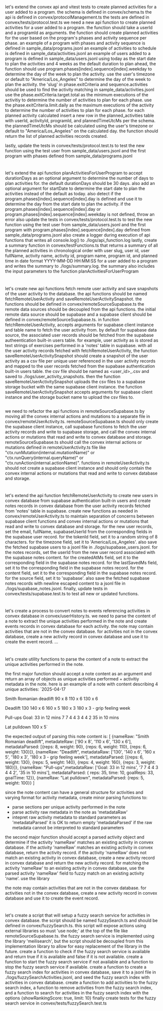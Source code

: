 # 
let's extend the convex api and vitest tests to create planned activities for a user added to a program.
the schema is defined in convex/schema.ts
the api is defined in convex/protocolManagement.ts
the tests are defined in convex/tests/protocol.test.ts
we need a new api function to create planned activities for a user added to a program.
the function should take a userId and a programId as arguments.
the function should create planned activities for the user based on the program's phases and activity sequence per phase.
an example of a program with phases and activity sequence is defined in sample_data/programs.jsonl
an example of activities to schedule is defined in sample_data/activities.jsonl
an example of users added to a program is defined in sample_data/users.jsonl
using today as the start date to plan the activities and 4 weeks as the default duration to plan ahead, the function should use program.phases[index].sequence[index].weekday to determine the day of the week to plan the activity.
use the user's timezone or default to "America/Los_Angeles" to determine the day of the week to plan the activity.
the 'slug' in phase.exitCriteria and sequence.activities should be used to find the activity matching in sample_data/activities.jsonl
use the phase.exitCriteria.target.total as the minimum executions of the activitiy to determine the number of activities to plan for each phase.
use the phase.exitCriteria.limit.daily as the maximum executions of the activity to determine the number of activities to plan for each phase.
for each planned activity calculated insert a new row in the planned_activities table with userId, activityId, programId, and plannedTimeUtcMs per the schema.
the plannedTimeUtcMs should be calculated using the user's timezone or default to "America/Los_Angeles" on the calculated day.
the function should return the list of planned activities records created.

lastly, update the tests in convex/tests/protocol.test.ts to test the new function using the test user from sample_data/users.jsonl and the first program with phases defined from sample_data/programs.jsonl

#
let's extend the api function planActivitiesForUserProgram to accept durationDays as an optional argument to determine the number of days to plan activities for. the default durationDays should be 30 days.
also add an optional argument for startDate to determine the start date to plan the activities instead of the default as today.
also detect if the program.phases[index].sequence[index].day is defined and use it to determine the day from the start date to plan the activity.
if the program.phases[index].sequence[index].day or program.phases[index].sequence[index].weekday is not defined, throw an error
also update the tests in convex/tests/protocol.test.ts to test the new function using the test user from sample_data/users.jsonl and the first program with program.phases[index].sequence[index].day defined from sample_data/programs.jsonl
also create a logger during execution of api functions that writes all console.log() to ./logs/api_function.log
lastly, create a summary function in convex/testFunctions.ts that returns a summary of all the planned activities in chronological order with user slug, user id, user fullName, activity name, activity id, program name, program id, and planned time in date format YYYY-MM-DD HH:MM:SS for a user added to a program and writes the summary to ./logs/summary.log.
the summary also includes the input parameters to the function planActivitiesForUserProgram

#
let's create new api functions fetch remote user activity and save snapshots of the user activity to the database.
the api functions should be named fetchRemoteUserActivity and saveRemoteUserActivitySnapshot.
the functions should be defined in convex/remoteSourceSupabase.ts
the remote data sources should be decoupled from the api functions. the initial remote data source should be supabase and a supabase client should be defined in convex/remoteSourceSupabase.ts.
in function fetchRemoteUserActivity, accepts arguments for supabase client instance and table name to fetch the user activity from. 
by default for supabase data source, the associated user records should be fetched from the supabase autheentication built-in users table.
for example, user activity as is stored as text strings of exercises performed in a 'notes' table in supabase.
with all the user activity records fetched with fetchRemoteUserActivity, the function saveRemoteUserActivitySnapshot should create a snapshot of the user activity as a csv file per unique user referenced in the user activity records and mapped to the user records fetched from the supabase authentication built-in users table.
the csv file should be named as <user_id>_<timestamp>.csv and saved to ./logs/user_activity_snapshots.
then the function saveRemoteUserActivitySnapshot uploads the csv files to a supabase storage bucket with the same supabase client instance.
the function saveRemoteUserActivitySnapshot accepts arguments for supabase client instance and the storage bucket name to upload the csv files to.

##
we need to refactor the api functions in remoteSourceSupabase.ts by moving all the convex internal actions and mutations to a separate file in convex/remoteUserActivity.ts.
remoteSourceSupabase.ts should only create the supabase client instance, call supabase functions to fetch the user activity records and write to supabase storage, and call the convex internal actions or mutations that read and write to convex database and storage.
remoteSourceSupabase.ts should call the convex internal actions or mutations defined in remoteUserActivity.ts file like "ctx.runMutation(internal.mutationName)" or "ctx.runQuery(internal.queryName)" or "ctx.runAction(internal.actionName)".
functions in remoteUserActivity.ts should not create a supabase client instance and should only contain the convex internal actions or mutations that read and write to convex database and storage.

#
let's extend the api function fetchRemoteUserActivity to create new users in convex database from supabase authentication built-in users and create notes records in convex database from the user activity records fetched from 'notes' table in supabase. create new functions as needed in convex/remoteUserActivity.ts to maintain separation of concerns between supabase client functions and convex internal actions or mutations that read and write to convex database and storage.
for the new user records, set the email, fullName, supabaseUserId from the corresponding fields in the supabase user record. for the tokenId field, set it to a random string of 8 characters. for the timezone field, set it to 'America/Los_Angeles'.
also save the fetched supabase users to a jsonl file in ./logs/supabase_users.jsonl.
for the notes records, set the userId from the new user record associated with the supabase notes content. for the createdAtMs field, set it to the corresponding field in the supabase notes record. for the lastSavedMs field, set it to the corresponding field in the supabase notes record. for the content field, set it to the corresponding field in the supabase notes record. for the source field, set it to 'supabase'.
also save the fetched supabase notes records with newline escaped content to a jsonl file in ./logs/supabase_notes.jsonl.
finally, update tests in convex/tests/supabase.test.ts to test all new or updated functions.

#
let's create a process to convert notes to events referencing activities in convex database in convex/userHistory.ts. we need to parse the content of a note to extract the unique activities performed in the note and create events records in convex database for each activity. the note may contain activities that are not in the convex database. for activities not in the convex database, create a new activity record in convex database and use it to create the event record.
...

#
let's create utility functions to parse the content of a note to extract the unique activities performed in the note. 

the first major function should accept a note content as an argument and return an array of objects as unique activities performed + activitiy metadata in the note.
here is an example of a note with content describing 4 unique activities: 
`2025-04-17

Smith Romanian deadlift
90 x 8
110 x 6
130 x 6

Deadlift 
130 
140 x 6
160 x 5
180 x 3
180 x 3 - grip feeling week

Pull-ups 
Goal: 33 in 12 mins
7 7 4 4 3 4 4 2
35 in 10 mins

Lat pulldown
100 x 5`

the expected output of parsing this note content is:
[
    {nameRaw: "Smith Romanian deadlift", metadateRaw: ['90 x 8', '110 x 6', '130 x 6'], metadataParsed: [{reps: 8, weight: 90}, {reps: 6, weight: 110}, {reps: 6, weight: 130}]}, 
    {nameRaw: "Deadlift", metadataRaw: ['130', '140 x 6', '160 x 5', '180 x 3', '180 x 3 - grip feeling week'], metadataParsed: [{reps: 6, weight: 130}, {reps: 5, weight: 140}, {reps: 4, weight: 160}, {reps: 3, weight: 180}]}, 
    {nameRaw: "Pull-ups",metadataRaw: ['Goal: 33 in 12 mins', '7 7 4 4 3 4 4 2', '35 in 10 mins'], metadataParsed: { reps: 35, time: 10, goalReps: 33, goalTime: 12}}, 
    {nameRaw: "Lat pulldown", metadataParsed: {reps: 5, weight: 100}}
]

since the note content can have a general structure for activities and varying format for activity metadata, create minor parsing functions to:
- parse sections per unique activity performed in the note
- parse activity raw metadata in the note as 'metadataRaw'
- intepret raw activity metadata to standard parameters as 'metadataParsed'
it is OK to return empty 'metadataParsed' if the raw metadata cannot be interpreted to standard parameters

the second major function should accept a parsed activity object and determine if the activity 'nameRaw' matches an existing activity in convex database. if the activity 'nameRaw' matches an existing activity in convex database, return the activity record. if the activity 'nameRaw' does not match an existing activity in convex database, create a new activity record in convex database and return the new activity record. for matching the activity 'nameRaw' to an existing activity in convex database, use the parsed activity 'nameRaw' field to fuzzy match on an existing activity 'name'. use the library 

the note may contain activities that are not in the convex database. for activities not in the convex database, create a new activity record in convex database and use it to create the event record.

#
let's create a script that will setup a fuzzy search service for activities in convex database. the script should be named fuzzySearch.ts and should be defined in convex/fuzzySearch.ts. this script will expose actions using external libraries so must 'use node;' at the top of the file like remoteSourceSupabase.ts.
the fuzzy search service is implemented using the library 'meilisearch', but the script should be decoupled from this implementation library to allow for easy replacement of the library in the future.
create a function to check if the fuzzy search service is available and return true if it is available and false if it is not available.
create a function to start the fuzzy search service if not available and a function to stop the fuzzy search service if available.
create a function to create a fuzzy search index for activities in convex database, save it to a jsonl file in ./logs/fuzzySearchActivities.jsonl, and seed the fuzzy search index with activities in convex database.
create a function to add activities to the fuzzy search index, a function to remove activities from the fuzzy search index, and a function to search for activities in the fuzzy search index with the options {showRankingScore: true, limit: 10}
finally create tests for the fuzzy search service in convex/tests/fuzzySearch.test.ts
